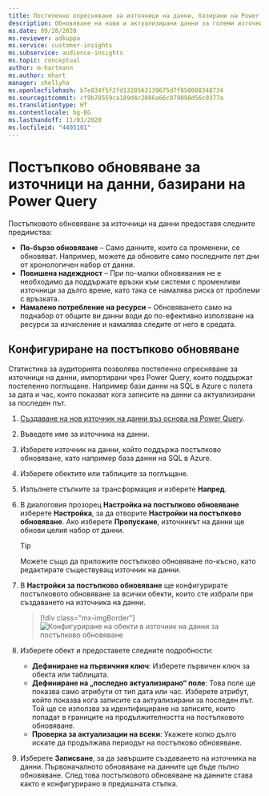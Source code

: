 ```yaml
---
title: Постепенно опресняване за източници на данни, базирани на Power Query
description: Обновяване на нови и актуализирани данни за големи източници на данни въз основа на Power Query.
ms.date: 09/28/2020
ms.reviewer: adkuppa
ms.service: customer-insights
ms.subservice: audience-insights
ms.topic: conceptual
author: m-hartmann
ms.author: mhart
manager: shellyha
ms.openlocfilehash: b7e834f5f2fd1328563139675d7f850008348734
ms.sourcegitcommit: cf9b78559ca189d4c2086a66c879098d56c0377a
ms.translationtype: HT
ms.contentlocale: bg-BG
ms.lasthandoff: 11/03/2020
ms.locfileid: "4405101"
---
```

# <a name="incremental-refresh-for-data-sources-based-on-power-query"></a>Постъпково обновяване за източници на данни, базирани на Power Query

Постъпковото обновяване за източници на данни предоставя следните предимства:

- **По-бързо обновяване** – Само данните, които са променени, се обновяват. Например, можете да обновите само последните пет дни от хронологичен набор от данни.
- **Повишена надеждност** – При по-малки обновявания не е необходимо да поддържате връзки към системи с променливи източници за дълго време, като така се намалява риска от проблеми с връзката.
- **Намалено потребление на ресурси** – Обновяването само на поднабор от общите ви данни води до по-ефективно използване на ресурси за изчисление и намалява следите от него в средата.

## <a name="configure-incremental-refresh"></a>Конфигуриране на постъпково обновяване

Статистика за аудиторията позволява постепенно опресняване за източници на данни, импортирани чрез Power Query, които поддържат постепенно поглъщане. Например бази данни на SQL в Azure с полета за дата и час, които показват кога записите на данни са актуализирани за последен път.

1. [Създаване на нов източник на данни въз основа на Power Query](connect-power-query.md).

1. Въведете име за източника на данни.

1. Изберете източник на данни, който поддържа постъпково обновяване, като например база данни на SQL в Azure.

1. Изберете обектите или таблиците за поглъщане.

1. Изпълнете стъпките за трансформация и изберете **Напред**.

1. В диалоговия прозорец **Настройка на постъпково обновяване** изберете **Настройка**, за да отворите **Настройки на постъпково обновяване**. Ако изберете **Пропускане**, източникът на данни ще обнови целия набор от данни.
   > [!TIP]
   > Можете също да приложите постъпково обновяване по-късно, като редактирате съществуващ източник на данни.

1. В **Настройки за постъпково обновяване** ще конфигурирате постъпковото обновяване за всички обекти, които сте избрали при създаването на източника на данни.

   > [!div class="mx-imgBorder"]
   > ![Конфигуриране на обекти в източник на данни за постъпково обновяване](media/incremental-refresh-settings.png "Конфигуриране на обекти в източник на данни за постъпково обновяване")

1. Изберете обект и предоставете следните подробности:

   - **Дефиниране на първичния ключ**: Изберете първичен ключ за обекта или таблицата.
   - **Дефиниране на „последно актуализирано“ поле**: Това поле ще показва само атрибути от тип дата или час. Изберете атрибут, който показва кога записите са актуализирани за последен път. Той ще се използва за идентифициране на записите, които попадат в границите на продължителността на постъпковото обновяване.
   - **Проверка за актуализации на всеки**: Укажете колко дълго искате да продължава периодът на постъпково обновяване.

1. Изберете **Записване**, за да завършите създаването на източника на данни. Първоначалното обновяване на данните ще бъде пълно обновяване. След това постъпковото обновяване на данните става както е конфигурирано в предишната стъпка.
